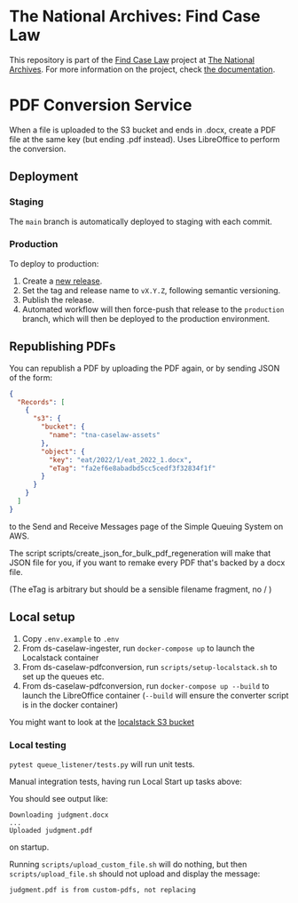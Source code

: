 # The National Archives: Find Case Law

This repository is part of the [Find Case Law](https://caselaw.nationalarchives.gov.uk/) project at [The National Archives](https://www.nationalarchives.gov.uk/). For more information on the project, check [the documentation](https://github.com/nationalarchives/ds-find-caselaw-docs).

# PDF Conversion Service

When a file is uploaded to the S3 bucket and ends in .docx, create a PDF file at the same key (but ending .pdf instead).
Uses LibreOffice to perform the conversion.

## Deployment

### Staging

The `main` branch is automatically deployed to staging with each commit.

### Production

To deploy to production:

1. Create a [new release](https://github.com/nationalarchives/ds-caselaw-pdf-conversion/releases).
2. Set the tag and release name to `vX.Y.Z`, following semantic versioning.
3. Publish the release.
4. Automated workflow will then force-push that release to the `production` branch, which will then be deployed to
   the production environment.

## Republishing PDFs

You can republish a PDF by uploading the PDF again, or by sending JSON of the form:

```json
{
  "Records": [
    {
      "s3": {
        "bucket": {
          "name": "tna-caselaw-assets"
        },
        "object": {
          "key": "eat/2022/1/eat_2022_1.docx",
          "eTag": "fa2ef6e8abadbd5cc5cedf3f32834f1f"
        }
      }
    }
  ]
}
```

to the Send and Receive Messages page of the Simple Queuing System on AWS.

The script scripts/create_json_for_bulk_pdf_regeneration will make that JSON
file for you, if you want to remake every PDF that's backed by a docx file.

(The eTag is arbitrary but should be a sensible filename fragment, no / )

## Local setup

1. Copy `.env.example` to `.env`
2. From ds-caselaw-ingester, run `docker-compose up` to launch the Localstack container
3. From ds-caselaw-pdfconversion, run `scripts/setup-localstack.sh` to set up the queues etc.
4. From ds-caselaw-pdfconversion, run `docker-compose up --build` to launch the LibreOffice container
   (`--build` will ensure the converter script is in the docker container)

You might want to look at the [localstack S3 bucket](http://localhost:4566/private-asset-bucket)

### Local testing

`pytest queue_listener/tests.py` will run unit tests.

Manual integration tests, having run Local Start up tasks above:

You should see output like:

```
Downloading judgment.docx
...
Uploaded judgment.pdf
```

on startup.

Running `scripts/upload_custom_file.sh` will do nothing, but then `scripts/upload_file.sh` should not upload and display the message:

`judgment.pdf is from custom-pdfs, not replacing`

